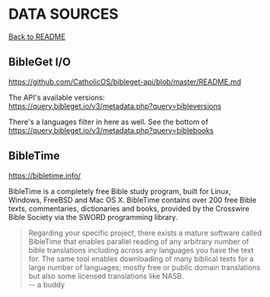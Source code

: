 # DATA SOURCES

[Back to README](../README.md)

## BibleGet I/O

https://github.com/CatholicOS/bibleget-api/blob/master/README.md

The API's available versions:  
https://query.bibleget.io/v3/metadata.php?query=bibleversions

There's a languages filter in here as well. See the bottom of  
https://query.bibleget.io/v3/metadata.php?query=biblebooks

## BibleTime

https://bibletime.info/

BibleTime is a completely free Bible study program, built for Linux, Windows, FreeBSD and Mac OS X. BibleTime contains over 200 free Bible texts, commentaries, dictionaries and books, provided by the Crosswire Bible Society via the SWORD programming library.

> Regarding your specific project, there exists a mature software called BibleTime that enables parallel reading of any arbitrary number of bible translations including across any languages you have the text for. The same tool enables downloading of many biblical texts for a large number of languages; mostly free or public domain translations but also some licensed translations like NASB.  
-- a buddy
